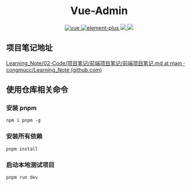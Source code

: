 <h1 align="center">
    Vue-Admin
</h1>
<p align="center">
    <a href="https://github.com/vuejs/vue">
      <img src="https://img.shields.io/badge/vue-3.2.47-brightgreen" alt="vue">
    </a>
    <a href="https://github.com/ElemeFE/element">
      <img src="https://img.shields.io/badge/element--plus-2.3.4-brightgreen" alt="element-plus">
    </a>
    <a href="#">
        <img src="https://img.shields.io/github/stars/eason/vue-admin">
    </a>
    <a href="#">
        <img src="https://img.shields.io/github/license/eason/vue-admin">
    </a>
</p>

## 项目笔记地址

[Learning_Note/02-Code/项目笔记/前端项目笔记/前端项目笔记.md at main · congmucc/Learning_Note (github.com)](https://github.com/congmucc/Learning_Note/blob/main/02-Code/项目笔记/前端项目笔记/前端项目笔记.md)

## 使用仓库相关命令

### 安装 pnpm

```
npm i pnpm -g
```

### 安装所有依赖

```
pnpm install
```

### 启动本地测试项目

```
pnpm run dev
```



